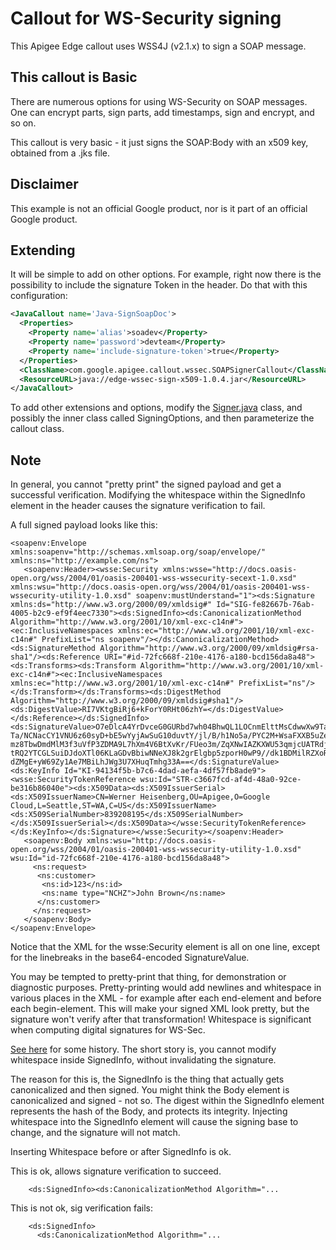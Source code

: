 # Callout for WS-Security signing

This Apigee Edge callout uses WSS4J (v2.1.x) to sign a SOAP message.


## This callout is Basic

There are numerous options for using WS-Security on SOAP messages. One can encrypt parts, sign parts, add timestamps, sign and encrypt, and so on.

This callout is very basic - it just signs the SOAP:Body with an x509 key, obtained from a .jks file.


## Disclaimer

This example is not an official Google product, nor is it part of an official Google product.


## Extending

It will be simple to add on other options. For example, right now there is the possibility to include the signature Token in the header. Do that with this configuration:

```xml
<JavaCallout name='Java-SignSoapDoc'>
  <Properties>
    <Property name='alias'>soadev</Property>
    <Property name='password'>devteam</Property>
    <Property name='include-signature-token'>true</Property>
  </Properties>
  <ClassName>com.google.apigee.callout.wssec.SOAPSignerCallout</ClassName>
  <ResourceURL>java://edge-wssec-sign-x509-1.0.4.jar</ResourceURL>
</JavaCallout>
```

To add other extensions and options, modify the [Signer.java](./src/main/java/com/google/apigee/callout/wssec/Signature.java) class, and possibly the inner class called SigningOptions, and then parameterize the callout class.


## Note

In general, you cannot "pretty print" the signed payload and get a successful verification.
Modifying the whitespace within the SignedInfo element in the header causes the signature verification to fail.

A full signed payload looks like this:
```
<soapenv:Envelope xmlns:soapenv="http://schemas.xmlsoap.org/soap/envelope/" xmlns:ns="http://example.com/ns">
   <soapenv:Header><wsse:Security xmlns:wsse="http://docs.oasis-open.org/wss/2004/01/oasis-200401-wss-wssecurity-secext-1.0.xsd" xmlns:wsu="http://docs.oasis-open.org/wss/2004/01/oasis-200401-wss-wssecurity-utility-1.0.xsd" soapenv:mustUnderstand="1"><ds:Signature xmlns:ds="http://www.w3.org/2000/09/xmldsig#" Id="SIG-fe82667b-76ab-4005-b2c9-ef9f4eec7330"><ds:SignedInfo><ds:CanonicalizationMethod Algorithm="http://www.w3.org/2001/10/xml-exc-c14n#"><ec:InclusiveNamespaces xmlns:ec="http://www.w3.org/2001/10/xml-exc-c14n#" PrefixList="ns soapenv"/></ds:CanonicalizationMethod><ds:SignatureMethod Algorithm="http://www.w3.org/2000/09/xmldsig#rsa-sha1"/><ds:Reference URI="#id-72fc668f-210e-4176-a180-bcd156da8a48"><ds:Transforms><ds:Transform Algorithm="http://www.w3.org/2001/10/xml-exc-c14n#"><ec:InclusiveNamespaces xmlns:ec="http://www.w3.org/2001/10/xml-exc-c14n#" PrefixList="ns"/></ds:Transform></ds:Transforms><ds:DigestMethod Algorithm="http://www.w3.org/2000/09/xmldsig#sha1"/><ds:DigestValue>RI7VKtgBiRj6+kForY0RHt06zhY=</ds:DigestValue></ds:Reference></ds:SignedInfo><ds:SignatureValue>O7eDlcA4YrDvceG0GURbd7wh04BhwQL1LOCnmElttMsCdwwXw9TaRlreloNaRZSmcHKpzUd4cXBX
Ta/NCNacCY1VNU6z60syD+bE5wYyjAwSuG10duvtY/jl/B/h1No5a/PYC2M+WsaFXXB5uZeq+pIH
mz8TbwDmdMlM3f3uVfP3ZDMA9L7hXm4V6BtXvKr/FUeo3m/ZqXNwIAZKXWU53qmjcUATRdj1onu3
tRQ2YTCGLSuiDJdoXTl06KLaGDvBbiwNNeXJ8k2grElgbp5zporH0wP9//dk1BDMilRZXoRKBZGk
dZMgE+yW69Zy1Ae7MBiLhJWg3U7XHuqTmhg33A==</ds:SignatureValue><ds:KeyInfo Id="KI-94134f5b-b7c6-4dad-aefa-4df57fb8ade9"><wsse:SecurityTokenReference wsu:Id="STR-c3667fcd-af4d-48a0-92ce-be316b86040e"><ds:X509Data><ds:X509IssuerSerial><ds:X509IssuerName>CN=Werner Heisenberg,OU=Apigee,O=Google Cloud,L=Seattle,ST=WA,C=US</ds:X509IssuerName><ds:X509SerialNumber>839208195</ds:X509SerialNumber></ds:X509IssuerSerial></ds:X509Data></wsse:SecurityTokenReference></ds:KeyInfo></ds:Signature></wsse:Security></soapenv:Header>
   <soapenv:Body xmlns:wsu="http://docs.oasis-open.org/wss/2004/01/oasis-200401-wss-wssecurity-utility-1.0.xsd" wsu:Id="id-72fc668f-210e-4176-a180-bcd156da8a48">
     <ns:request>
      <ns:customer>
       <ns:id>123</ns:id>
       <ns:name type="NCHZ">John Brown</ns:name>
      </ns:customer>
     </ns:request>
   </soapenv:Body>
</soapenv:Envelope>
```

Notice that the XML for the wsse:Security element is all on one line,
except for the linebreaks in the base64-encoded SignatureValue.

You may be tempted to pretty-print that thing, for demonstration or diagnostic purposes.
Pretty-printing would add newlines and whitespace in various places in the XML - for example after each end-element and before each begin-element. This will make your signed XML look pretty, but the signature won't verify after that transformation!  Whitespace is significant when computing digital signatures for WS-Sec.

[See here](https://lists.w3.org/Archives/Public/w3c-ietf-xmldsig/2002JanMar/0001.html) for some history.
The short story is, you cannot modify whitespace inside SignedInfo, without invalidating the signature.

The reason for this is, the SignedInfo is the thing that actually gets canonicalized and then signed. You might think the Body element is canonicalized and signed - not so.  The digest within the SignedInfo element represents the hash of the Body, and protects its integrity. Injecting whitespace into the SignedInfo element will cause the signing base to change, and the signature will not match.

Inserting Whitespace before or after SignedInfo is ok.

This is ok, allows signature verification to succeed.
```
    <ds:SignedInfo><ds:CanonicalizationMethod Algorithm="...
```

This is not ok, sig verification fails:
```
    <ds:SignedInfo>
      <ds:CanonicalizationMethod Algorithm="...
```



